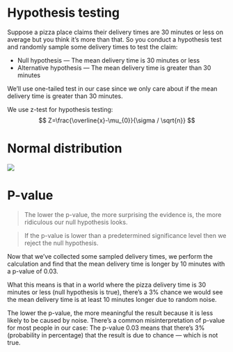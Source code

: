 # Hypothesis testing
Suppose a pizza place claims their delivery times are 30 minutes
or less on average but you think it’s more than that. 
So you conduct a hypothesis test and randomly sample some delivery times to test the claim:

- Null hypothesis — The mean delivery time is 30 minutes or less
- Alternative hypothesis — The mean delivery time is greater than 30 minutes

We’ll use one-tailed test in our case since we only care about if the mean delivery time is greater than 30 minutes. 

We use z-test for hypothesis testing:
$$
Z=\frac{\overline{x}-\mu_{0}}{\sigma / \sqrt{n}}
$$

# Normal distribution
![](../normal_distribution.png)

# P-value
> The lower the p-value, the more surprising the evidence is, the more ridiculous our null hypothesis looks.

> If the p-value is lower than a predetermined significance level then we reject the null hypothesis.

Now that we’ve collected some sampled delivery times, we perform the calculation and
find that the mean delivery time is longer by 10 minutes with a p-value of 0.03.

What this means is that in a world where the pizza delivery time is 30 minutes or less
(null hypothesis is true), there’s a 3% chance we would see the mean delivery time is
at least 10 minutes longer due to random noise.

The lower the p-value, the more meaningful the result because it is less likely to be caused by noise.
There’s a common misinterpretation of p-value for most people in our case:
The p-value 0.03 means that there’s 3% (probability in percentage)
that the result is due to chance — which is not true.

